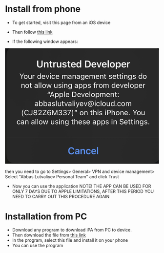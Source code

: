 # Install from phone
* To get started, visit this page from an iOS device

* Then follow [this link](itms-services://?action=download-manifest&url=https://raw.githubusercontent.com/z3ven/iAlgoAz/main/manifest.plist)

* If the following window appears:

![confdev](untrusted.jpg)

then you need to go to Settings> General> VPN and device management> Select "Abbas Lutvaliyev Personal Team" and click Trust

* Now you can use the application
NOTE! THE APP CAN BE USED FOR ONLY 7 DAYS DUE TO APPLE LIMITATIONS, AFTER THIS PERIOD YOU NEED TO CARRY OUT THIS PROCEDURE AGAIN
# Installation from PC
* Download any program to download iPA from PC to device.
* Then download the file from [this link](https://github.com/z3ven/iAlgoAz/releases/download/ialgoaz/release.ipa)
* In the program, select this file and install it on your phone
* You can use the program
